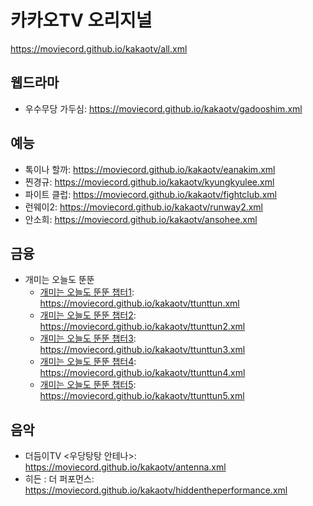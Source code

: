 # 카카오TV 오리지널
https://moviecord.github.io/kakaotv/all.xml


## 웹드라마
- 우수무당 가두심: https://moviecord.github.io/kakaotv/gadooshim.xml

## 예능
- 톡이나 할까: https://moviecord.github.io/kakaotv/eanakim.xml
- 찐경규: https://moviecord.github.io/kakaotv/kyungkyulee.xml
- 파이트 클럽: https://moviecord.github.io/kakaotv/fightclub.xml
- 런웨이2: https://moviecord.github.io/kakaotv/runway2.xml
- 안소희: https://moviecord.github.io/kakaotv/ansohee.xml

## 금융
- 개미는 오늘도 뚠뚠
  - [개미는 오늘도 뚠뚠 챕터1](https://tv.kakao.com/channel/3647847/video): https://moviecord.github.io/kakaotv/ttunttun.xml
  - [개미는 오늘도 뚠뚠 챕터2](https://tv.kakao.com/channel/3717609/video): https://moviecord.github.io/kakaotv/ttunttun2.xml
  - [개미는 오늘도 뚠뚠 챕터3](https://tv.kakao.com/channel/3765289/video): https://moviecord.github.io/kakaotv/ttunttun3.xml
  - [개미는 오늘도 뚠뚠 챕터4](https://tv.kakao.com/channel/3815196/video): https://moviecord.github.io/kakaotv/ttunttun4.xml
  - [개미는 오늘도 뚠뚠 챕터5](https://tv.kakao.com/channel/3875615/video): https://moviecord.github.io/kakaotv/ttunttun5.xml

## 음악
- 더듬이TV <우당탕탕 안테나>: https://moviecord.github.io/kakaotv/antenna.xml
- 히든 : 더 퍼포먼스: https://moviecord.github.io/kakaotv/hiddentheperformance.xml
